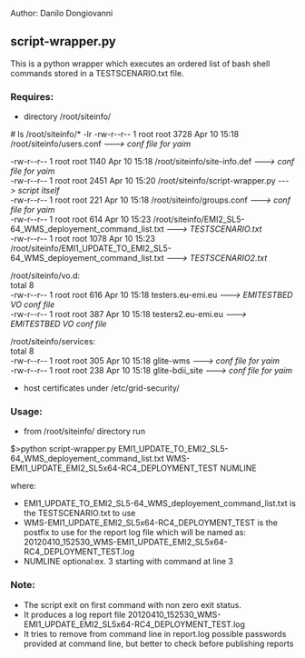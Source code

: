 

Author: Danilo Dongiovanni 

## script-wrapper.py 

This is a python wrapper which executes an ordered list of bash shell commands stored in a TESTSCENARIO.txt file. 

### Requires: 
* directory  /root/siteinfo/

\# ls /root/siteinfo/* -lr
-rw-r--r-- 1 root root 3728 Apr 10 15:18 /root/siteinfo/users.conf   <i>---> conf file for yaim </i>

-rw-r--r-- 1 root root 1140 Apr 10 15:18 /root/siteinfo/site-info.def     <i>---> conf file for yaim </i> <br>
-rw-r--r-- 1 root root 2451 Apr 10 15:20 /root/siteinfo/script-wrapper.py    <i>---> script itself </i><br>
-rw-r--r-- 1 root root  221 Apr 10 15:18 /root/siteinfo/groups.conf  <i>---> conf file for yaim </i><br>
-rw-r--r-- 1 root root  614 Apr 10 15:23 /root/siteinfo/EMI2_SL5-64_WMS_deployement_command_list.txt  <i>---> TESTSCENARIO.txt </i><br>
-rw-r--r-- 1 root root 1078 Apr 10 15:23 /root/siteinfo/EMI1_UPDATE_TO_EMI2_SL5-64_WMS_deployement_command_list.txt       <i>---> TESTSCENARIO2.txt </i>

/root/siteinfo/vo.d: <br>
total 8 <br>
-rw-r--r-- 1 root root 616 Apr 10 15:18 testers.eu-emi.eu                                                                 <i>---> EMITESTBED VO conf file </i><br>
-rw-r--r-- 1 root root 387 Apr 10 15:18 testers2.eu-emi.eu                                                                <i>---> EMITESTBED VO conf file</i><br>

/root/siteinfo/services:<br>
total 8<br>
-rw-r--r-- 1 root root 305 Apr 10 15:18 glite-wms                                                                         <i>---> conf file for yaim</i><br>
-rw-r--r-- 1 root root 238 Apr 10 15:18 glite-bdii_site                                                                   <i>---> conf file for yaim</i><br>

+ host certificates under /etc/grid-security/

### Usage: 
* from /root/siteinfo/ directory run

$>python script-wrapper.py EMI1_UPDATE_TO_EMI2_SL5-64_WMS_deployement_command_list.txt WMS-EMI1_UPDATE_EMI2_SL5x64-RC4_DEPLOYMENT_TEST NUMLINE

where:

* EMI1_UPDATE_TO_EMI2_SL5-64_WMS_deployement_command_list.txt is the TESTSCENARIO.txt to use
* WMS-EMI1_UPDATE_EMI2_SL5x64-RC4_DEPLOYMENT_TEST is the postfix to use for the report log file which will be named as: 20120410_152530_WMS-EMI1_UPDATE_EMI2_SL5x64-RC4_DEPLOYMENT_TEST.log
* NUMLINE optional:ex. 3 starting with command at line 3

### Note:
* The script exit on first command with non zero exit status.
*  It produces a log report file 20120410_152530_WMS-EMI1_UPDATE_EMI2_SL5x64-RC4_DEPLOYMENT_TEST.log
* It tries to remove from command line in report.log possible passwords provided at command line, but better to check before publishing reports
